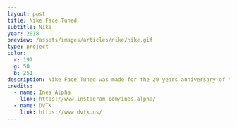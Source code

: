 ```yaml
---
layout: post
title: Nike Face Tuned
subtitle: Nike
year: 2018
preview: /assets/images/articles/nike/nike.gif
type: project
color:
  r: 197
  g: 58
  b: 251
description: Nike Face Tuned was made for the 20 years anniversary of the Nike TN. We teamed up with the studio <a href="https://www.dvtk.us/">DVTK</a> and the 3D artist<a href="https://www.instagram.com/ines.alpha/"> Ines Alpha</a> to make an augmented reality iPad app using Face ID. Guests at the event could record videos and send them by mail from the app. It was made with Unity, and uses Face ID from ARKit.
credits:
  - name: Ines Alpha
    link: https://www.instagram.com/ines.alpha/
  - name: DVTK
    link: https://www.dvtk.us/
---
```

